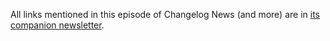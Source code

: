 All links mentioned in this episode of Changelog News (and more) are in [its companion newsletter](https://changelog.com/news/56/email).